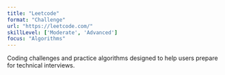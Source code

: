 ```yaml
---
title: "Leetcode"
format: "Challenge"
url: "https://leetcode.com/"
skillLevel: ['Moderate', 'Advanced']
focus: "Algorithms"
---
```


Coding challenges and practice algorithms designed to help users prepare for technical interviews.
